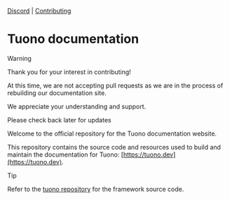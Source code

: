 [Discord](https://discord.com/invite/khQzPa654B) | [Contributing](./CONTRIBUTING.md)

# Tuono documentation

> [!WARNING]
> Thank you for your interest in contributing!
>
> At this time, we are not accepting pull requests as we are in the process of rebuilding our documentation site.
>
> We appreciate your understanding and support.
>
> Please check back later for updates

Welcome to the official repository for the Tuono documentation website.

This repository contains the source code and resources used to build and maintain the documentation for Tuono: [https://tuono.dev](https://tuono.dev).

> [!TIP]
> Refer to the [tuono repository](https://github.com/tuono-labs/tuono) for the framework source code.
